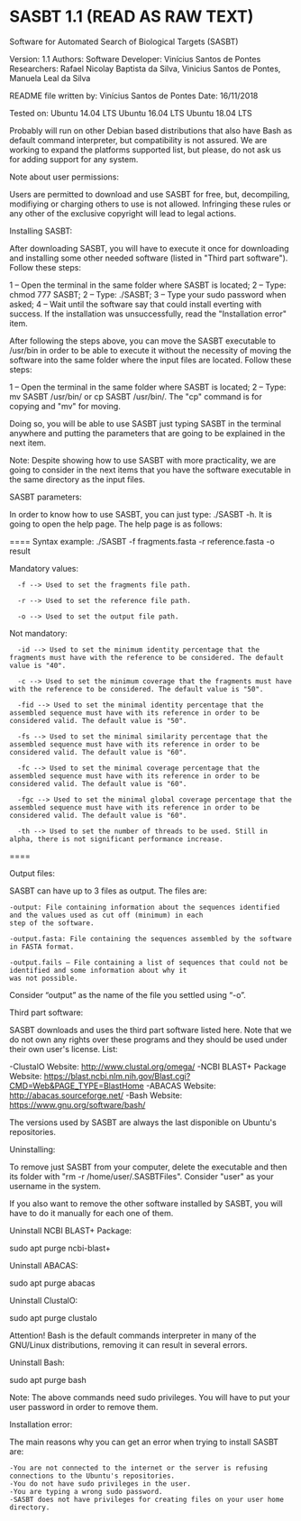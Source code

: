 # SASBT 1.1 (READ AS RAW TEXT) 
Software for Automated Search of Biological Targets (SASBT)

Version: 1.1
Authors:
  Software Developer: Vinícius Santos de Pontes
  Researchers: Rafael Nicolay Baptista da Silva, Vinicius Santos de Pontes, Manuela Leal da Silva 

README file written by: Vinícius Santos de Pontes
Date: 16/11/2018

Tested on:
  Ubuntu 14.04 LTS
  Ubuntu 16.04 LTS
  Ubuntu 18.04 LTS
  
  Probably will run on other Debian based distributions that also have Bash as default command interpreter, but compatibility
  is not assured. We are working to expand the platforms supported list, but please, do not ask us for adding support for any 
  system.
  
Note about user permissions:

  Users are permitted to download and use SASBT for free, but, decompiling, modifiying or charging others to use is not allowed. 
  Infringing these rules or any other of the exclusive copyright will lead to legal actions.      
  
Installing SASBT:

  After downloading SASBT, you will have to execute it once for downloading and installing some other needed software (listed in 
  "Third part software"). Follow these steps:

  1 – Open the terminal in the same folder where SASBT is located;
  2 – Type: chmod 777 SASBT;
  2 – Type: ./SASBT;
  3 – Type your sudo password when asked;
  4 – Wait until the software say that could install everting with success. If the installation was unsuccessfully, read the 
  "Installation error" item.

  After following the steps above, you can move the SASBT executable to /usr/bin in order to be able to execute it without the 
  necessity of moving the software into the same folder where the input files are located. Follow these steps:

  1 – Open the terminal in the same folder where SASBT is located;
  2 – Type: mv SASBT /usr/bin/ or cp SASBT /usr/bin/. The "cp" command is for copying and "mv" for moving.

  Doing so, you will be able to use SASBT just typing SASBT in the terminal anywhere and putting the parameters that are going to 
  be explained in the next item.
  
  Note: Despite showing how to use SASBT with more practicality, we are going to consider in the next items that you have the 
  software executable in the same directory as the input files.   

SASBT parameters:

  In order to know how to use SASBT, you can just type: ./SASBT -h. It is going to open the help page.
  The help page is as follows:
  
  ====
  Syntax example: ./SASBT -f fragments.fasta -r reference.fasta -o result

  Mandatory values:

	  -f --> Used to set the fragments file path.

	  -r --> Used to set the reference file path.

	  -o --> Used to set the output file path.

  Not mandatory:

	  -id --> Used to set the minimum identity percentage that the fragments must have with the reference to be considered. The default value is "40".

	  -c --> Used to set the minimum coverage that the fragments must have with the reference to be considered. The default value is "50".

	  -fid --> Used to set the minimal identity percentage that the assembled sequence must have with its reference in order to be considered valid. The default value is "50".

	  -fs --> Used to set the minimal similarity percentage that the assembled sequence must have with its reference in order to be considered valid. The default value is "60".

	  -fc --> Used to set the minimal coverage percentage that the assembled sequence must have with its reference in order to be considered valid. The default value is "60".

	  -fgc --> Used to set the minimal global coverage percentage that the assembled sequence must have with its reference in order to be considered valid. The default value is "60".

	  -th --> Used to set the number of threads to be used. Still in alpha, there is not significant performance increase.
  ====

Output files:

  SASBT can have up to 3 files as output. The files are:
  
    -output: File containing information about the sequences identified and the values used as cut off (minimum) in each 
    step of the software.
    
    -output.fasta: File containing the sequences assembled by the software in FASTA format.
    
    -output.fails – File containing a list of sequences that could not be identified and some information about why it 
    was not possible.
    
  Consider “output” as the name of the file you settled using “-o”. 

Third part software:

  SASBT downloads and uses the third part software listed here. Note that we do not own any rights over these programs and 
  they should be used under their own user's license. List:
  
  -ClustalO
    Website: http://www.clustal.org/omega/
  -NCBI BLAST+ Package
    Website: https://blast.ncbi.nlm.nih.gov/Blast.cgi?CMD=Web&PAGE_TYPE=BlastHome
  -ABACAS
    Website: http://abacas.sourceforge.net/
  -Bash
    Website: https://www.gnu.org/software/bash/
  
  The versions used by SASBT are always the last disponible on Ubuntu's repositories.
  
Uninstalling:

  To remove just SASBT from your computer, delete the executable and then its folder with "rm -r /home/user/.SASBTFiles". 
  Consider "user" as your username in the system.
  
  If you also want to remove the other software installed by SASBT, you will have to do it manually for each one of them.

  Uninstall NCBI BLAST+ Package:

   sudo apt purge ncbi-blast+

  Uninstall ABACAS:

   sudo apt purge abacas

  Uninstall ClustalO:

   sudo apt purge clustalo
    
  Attention! Bash is the default commands interpreter in many of the GNU/Linux distributions, removing it can result in several
  errors.
  
  Uninstall Bash:
  
   sudo apt purge bash
   
  Note: The above commands need sudo privileges. You will have to put your user password in order to remove them.
  
Installation error:

  The main reasons why you can get an error when trying to install SASBT are:
    
    -You are not connected to the internet or the server is refusing connections to the Ubuntu's repositories.
    -You do not have sudo privileges in the user.
    -You are typing a wrong sudo password.
    -SASBT does not have privileges for creating files on your user home directory.

 
